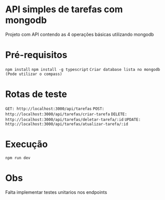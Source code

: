 # API simples de tarefas com mongodb
Projeto com API contendo as 4 operações básicas utilizando mongodb 

# Pré-requisitos

`npm install`
`npm install -g typescript`
`Criar database lista no mongodb (Pode utilizar o compass)`


# Rotas de teste

`GET: http://localhost:3000/api/tarefas`
`POST: http://localhost:3000/api/tarefas/criar-tarefa`
`DELETE: http://localhost:3000/api/tarefas/deletar-tarefa/:id`
`UPDATE: http://localhost:3000/api/tarefas/atualizar-tarefa/:id`

# Execução

`npm run dev`

# Obs

Falta implementar testes unitarios nos endpoints 
